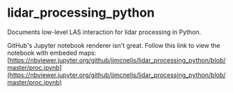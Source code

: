 # lidar_processing_python
Documents low-level LAS interaction for lidar processing in Python.

GitHub's Jupyter notebook renderer isn't great. Follow this link to view the notebook with embeded maps:
[https://nbviewer.jupyter.org/github/jjmcnelis/lidar_processing_python/blob/master/proc.ipynb](https://nbviewer.jupyter.org/github/jjmcnelis/lidar_processing_python/blob/master/proc.ipynb)